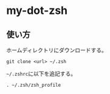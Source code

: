 # my-dot-zsh
## 使い方
ホームディレクトリにダウンロードする。
```
git clone <url> ~/.zsh
```

`~/.zshrc`に以下を追記する。
```
. ~/.zsh/zsh_profile
```

